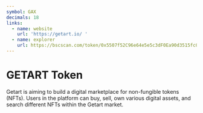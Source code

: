 ```yaml
---
symbol: GAX
decimals: 18
links:
  - name: website
    url: 'https://getart.io/ '
  - name: explorer
    url: https://bscscan.com/token/0x5507f52C96e64e5e5c3dF0Ea90d3515fc0c7d9dF
---
```


# GETART Token

Getart is aiming to build a digital marketplace for non-fungible tokens (NFTs). Users in the platform can buy, sell, own various digital assets, and search different NFTs within the Getart market.
